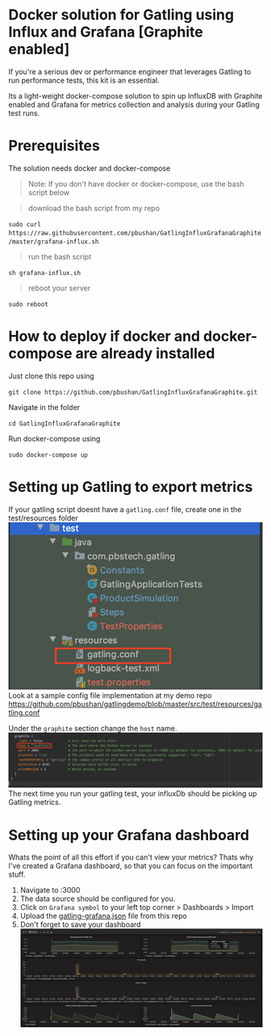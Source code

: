 # Docker solution for Gatling using Influx and Grafana [Graphite enabled]

If you're a serious dev or performance engineer that leverages Gatling to run performance tests, this kit is an essential.

Its a light-weight docker-compose solution to spin up InfluxDB with Graphite enabled and Grafana for metrics collection and analysis during your Gatling test runs.

# Prerequisites
The solution needs docker and docker-compose

> Note: If you don't have docker or docker-compose, use the bash script below

> download the bash script from my repo

`sudo curl https://raw.githubusercontent.com/pbushan/GatlingInfluxGrafanaGraphite/master/grafana-influx.sh`

> run the bash script

`sh grafana-influx.sh`

> reboot your server

`sudo reboot`

# How to deploy if docker and docker-compose are already installed

Just clone this repo using 

`git clone https://github.com/pbushan/GatlingInfluxGrafanaGraphite.git`

Navigate in the folder 

`cd GatlingInfluxGrafanaGraphite`

Run docker-compose using

`sudo docker-compose up`

# Setting up Gatling to export metrics

If your gatling script doesnt have a `gatling.conf` file, create one in the test/resources folder
![](images/GatlingConfiguration.png)
Look at a sample config file implementation at my demo repo https://github.com/pbushan/gatlingdemo/blob/master/src/test/resources/gatling.conf

Under the `graphite` section change the `host` name.
![](images/GraphiteSettings.png)
The next time you run your gatling test, your influxDb should be picking up Gatling metrics.

# Setting up your Grafana dashboard

Whats the point of all this effort if you can't view your metrics?
Thats why I've created a Grafana dashboard, so that you can focus on the important stuff.

1) Navigate to <your-grafana-hostname>:3000
2) The data source should be configured for you.
3) Click on `Grafana symbol` to your left top corner > Dashboards > Import
4) Upload the [gatling-grafana.json](gatling-grafana.json) file from this repo
5) Don't forget to save your dashboard
![](images/GatlingGrafanaDashboard.png)
